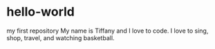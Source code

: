 # hello-world
my first repository
My name is Tiffany and I love to code.  I love to sing, shop, travel, and watching basketball.
